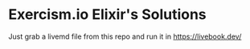# Exercism.io Elixir's Solutions

Just grab a livemd file from this repo and run it in https://livebook.dev/
